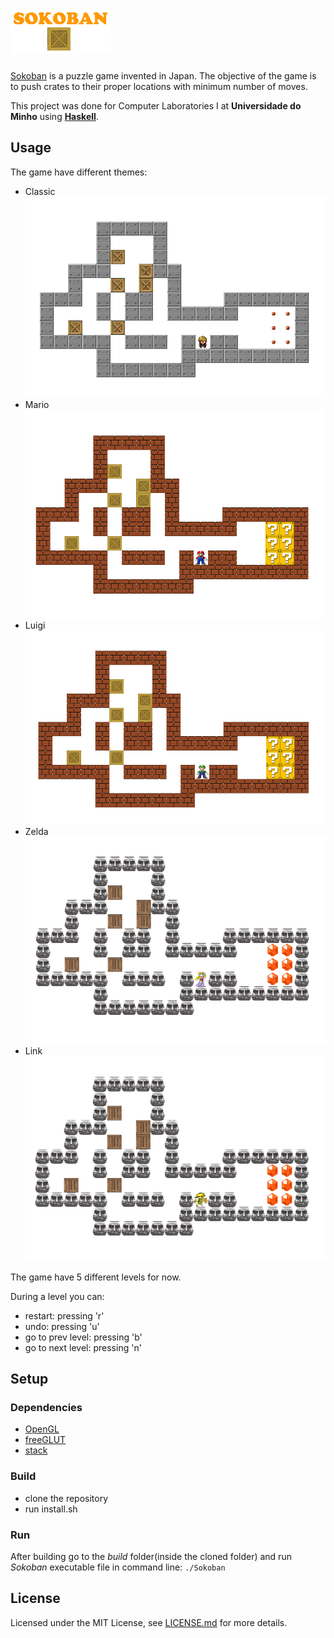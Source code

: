 # ![Sokoban](screenshots/logo.png)

[Sokoban](https://sokoban.info/) is a puzzle game invented in Japan. The objective of the game is to push crates to their proper locations with minimum number of moves.

This project was done for Computer Laboratories I at **Universidade do Minho** using [**Haskell**](https://www.haskell.org/).

## Usage

The game have different themes:

- Classic
![Classic](screenshots/classic.png)
- Mario
![Mario](screenshots/mario.png)
- Luigi
![Luigi](screenshots/luigi.png)
- Zelda
![Zelda](screenshots/zelda.png)
- Link 
![Link](screenshots/link.png)

The game have 5 different levels for now. 

During a level you can:
- restart: pressing 'r'
- undo: pressing 'u'
- go to prev level: pressing 'b'
- go to next level: pressing 'n'

## Setup

### Dependencies

- [OpenGL](https://www.opengl.org/about/)
- [freeGLUT](http://freeglut.sourceforge.net/)
- [stack](https://docs.haskellstack.org/en/stable/README/)

### Build

- clone the repository
- run install.sh

### Run

After building go to the *build* folder(inside the cloned folder) and run *Sokoban* executable file in command line: `./Sokoban`

## License

Licensed under the MIT License, see [LICENSE.md](LICENSE) for more details.
